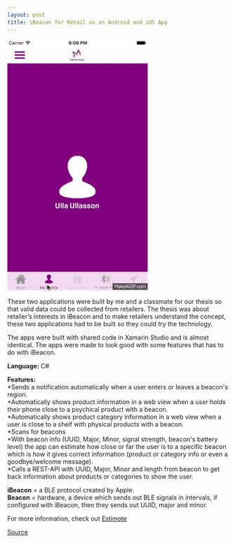 ```yaml
---
layout: post
title: iBeacon for Retail as an Android and iOS App
---
```

![Geometric pattern with fading gradient](/img/ibeaconRetail.gif)

These two applications were built by me and a classmate for our thesis so that valid data could be collected from retailers. 
The thesis was about retailer’s interests in iBeacon and to make retailers understand the concept, these two applications had to be built so they could try the technology. 

The apps were built with shared code in Xamarin Studio and is almost identical. The apps were made to look good with some features that has to do with iBeacon.

**Language:** C#

**Features:**<br>
*Sends a notification automatically when a user enters or leaves a beacon's region. <br>
*Automatically shows product information in a web view when a user holds their phone close to a psychical product with a beacon. <br>
*Automatically shows product category information in a web view when a user is close to a shelf with physical products with a beacon.<br>
*Scans for beacons<br>
*With beacon info (UUID, Major, Minor, signal strength, beacon's battery level) the app can estimate how close or far the user is to a      specific beacon which is how it gives correct information (product or category info or even a goodbye/welcome message).<br>
*Calls a REST-API with UUID, Major, Minor and length from beacon to get back information about products or categories to show the user. <br>

**iBeacon** = a BLE protocol created by Apple.<br>
**Beacon** = hardware, a device which sends out BLE signals in intervals, if configured with iBeacon, then they sends out UUID, major and minor. 

For more information, check out [Estimote](http://estimote.com/)

[Source](https://github.com/axelnyberg/iBeaconRetail)




